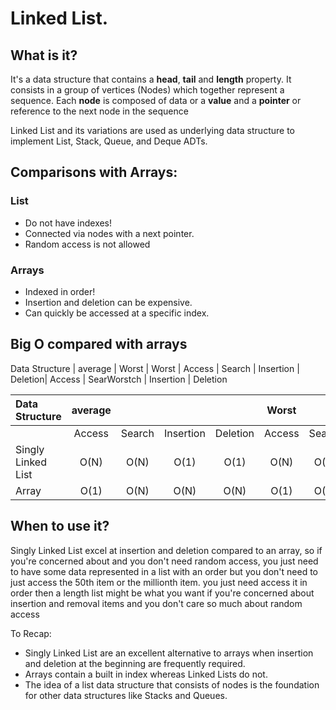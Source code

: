 # Linked List.

## What is it?

It's a data structure that contains a **head**, **tail** and **length** property. It consists in a group of vertices (Nodes) which together represent a sequence. Each **node** is composed of data or a **value** and a **pointer** or reference to the next node in the sequence

Linked List and its variations are used as underlying data structure to implement List, Stack, Queue, and Deque ADTs.

## Comparisons with Arrays:

### List

- Do not have indexes!
- Connected via nodes with a next pointer.
- Random access is not allowed

### Arrays

- Indexed in order!
- Insertion and deletion can be expensive.
- Can quickly be accessed at a specific index.

## Big O compared with arrays

Data Structure | average | Worst | Worst
| Access | Search | Insertion | Deletion| Access | SearWorstch | Insertion | Deletion

| Data Structure     | average |        |           |          | Worst  |        |           |          | Worst |
| :----------------- | :-----: | :----: | :-------: | :------: | :----: | :----: | :-------: | :------: | :---: |
|                    | Access  | Search | Insertion | Deletion | Access | Search | Insertion | Deletion |       |
| Singly Linked List |  O(N)   |  O(N)  |   O(1)    |   O(1)   |  O(N)  |  O(N)  |   O(1)    |   O(1)   | O(N)  |
| Array              |  O(1)   |  O(N)  |   O(N)    |   O(N)   |  O(1)  |  O(N)  |   O(N)    |   O(N)   | O(N)  |

## When to use it?

Singly Linked List excel at insertion and deletion compared to an array, so if you're concerned about and you don't need random access, you just need to have some data represented in a list with an order but you don't need to just access the 50th item or the millionth item.
you just need access it in order then a length list might be what you want if you're concerned about insertion and removal items and you don't care so much about random access

To Recap:

- Singly Linked List are an excellent alternative to arrays when insertion and deletion at the beginning are frequently required.
- Arrays contain a built in index whereas Linked Lists do not.
- The idea of a list data structure that consists of nodes is the foundation for other data structures like Stacks and Queues.
